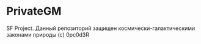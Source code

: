 # PrivateGM
SF Project.
Данный репозиторий защищен космически-галактическими законами природы (с) 0pc0d3R
